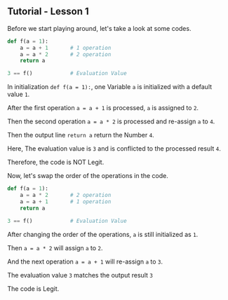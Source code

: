 ## Tutorial - Lesson 1

Before we start playing around, let's take a look at some codes.

```python
def f(a = 1):
    a = a + 1       # 1 operation
    a = a * 2       # 2 operation
    return a

3 == f()            # Evaluation Value
```

In initialization `def f(a = 1):`, one Variable `a` is initialized with a default value `1`.

After the first operation `a = a + 1` is processed, `a` is assigned to `2`.

Then the second operation `a = a * 2` is processed and re-assign `a` to `4`.

Then the output line `return a` return the Number `4`.

Here, The evaluation value is `3` and is conflicted to the processed result `4`.

Therefore, the code is NOT Legit.

Now, let's swap the order of the operations in the code.

```python
def f(a = 1):
    a = a * 2       # 2 operation
    a = a + 1       # 1 operation
    return a

3 == f()            # Evaluation Value
```

After changing the order of the operations, `a` is still initialized as `1`.

Then `a = a * 2` will assign `a` to `2`.

And the next operation `a = a + 1` will re-assign `a` to `3`.

The evaluation value `3` matches the output result `3`

The code is Legit.